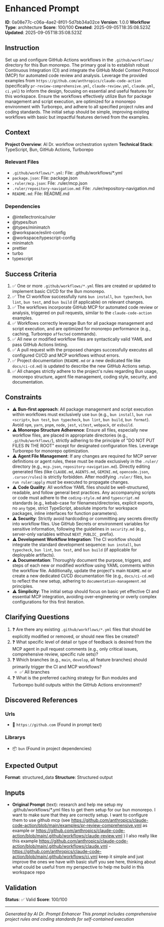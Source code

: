# Enhanced Prompt

**ID**: 0a08e77c-c06a-4ae2-8f01-5d7bb34a02ce
**Version**: 1.0.0
**Workflow Type**: architecture
**Score**: 100/100
**Created**: 2025-09-05T18:35:08.523Z
**Updated**: 2025-09-05T18:35:08.523Z

## Instruction

Set up and configure GitHub Actions workflows in the `.github/workflows/` directory for this Bun monorepo. The primary goal is to establish robust Continuous Integration (CI) and integrate the GitHub Model Context Protocol (MCP) for automated code review and analysis. Leverage the provided examples from `https://github.com/anthropics/claude-code-action` (specifically `pr-review-comprehensive.yml`, `claude-review.yml`, `claude.yml`, `ci.yml`) to inform the design, focusing on essential and useful features for this workspace. Ensure the workflows effectively utilize Bun for package management and script execution, are optimized for a monorepo environment with Turborepo, and adhere to all specified project rules and coding standards. The initial setup should be simple, improving existing workflows with basic but impactful features derived from the examples.

## Context

**Project Overview**: AI Dr. workflow orchestration system
**Technical Stack**: TypeScript, Bun, GitHub Actions, Turborepo

### Relevant Files

- `.github/workflows/*.yml`: File: .github/workflows/\*.yml
- `package.json`: File: package.json
- `.ruler/mcp.json`: File: .ruler/mcp.json
- `.ruler/repository-navigation.md`: File: .ruler/repository-navigation.md
- `README.md`: File: README.md

### Dependencies

- @intellectronica/ruler
- @types/bun
- @types/minimatch
- @workspace/eslint-config
- @workspace/typescript-config
- minimatch
- prettier
- turbo
- typescript

## Success Criteria

1. ✅ One or more `.github/workflows/*.yml` files are created or updated to implement basic CI/CD for the Bun monorepo.
2. ✅ The CI workflow successfully runs `bun install`, `bun typecheck`, `bun lint`, `bun test`, and `bun build` (if applicable) on relevant changes.
3. ✅ The workflows incorporate GitHub MCP for automated code review or analysis, triggered on pull requests, similar to the `claude-code-action` examples.
4. ✅ Workflows correctly leverage Bun for all package management and script execution, and are optimized for monorepo performance (e.g., caching, Turborepo `affected` commands).
5. ✅ All new or modified workflow files are syntactically valid YAML and pass GitHub Actions linting.
6. ✅ A pull request with the proposed changes successfully executes all configured CI/CD and MCP workflows without errors.
7. ✅ Project documentation (`README.md` or a new dedicated file like `docs/ci-cd.md`) is updated to describe the new GitHub Actions setup.
8. ✅ All changes strictly adhere to the project's rules regarding Bun usage, monorepo structure, agent file management, coding style, security, and documentation.

## Constraints

- ⚠️ **Bun-first approach**: All package management and script execution within workflows must exclusively use `bun` (e.g., `bun install`, `bun run <script>`, `bun test`, `bun typecheck`, `bun lint`, `bun build`, `bun format`). Avoid `npm`, `yarn`, `pnpm`, `node`, `jest`, `vitest`, `webpack`, or `esbuild`.
- ⚠️ **Monorepo Structure Adherence**: Ensure all files, especially new workflow files, are placed in appropriate directories (e.g., `.github/workflows/`), strictly adhering to the principle of "DO NOT PUT FILES IN THE ROOT" except for designated configuration files. Leverage Turborepo for monorepo optimization.
- ⚠️ **Agent File Management**: If any changes are required for MCP server definitions or agent rules, these must be made exclusively in the `.ruler/` directory (e.g., `mcp.json`, `repository-navigation.md`). Directly editing generated files (like `CLAUDE.md`, `AGENTS.md`, `GEMINI.md`, `opencode.json`, `.cursor/rules`) is strictly forbidden. After modifying `.ruler/` files, `bun run ruler:apply` _must_ be executed to propagate changes.
- ⚠️ **Code Quality**: All workflow YAML files should be well-structured, readable, and follow general best practices. Any accompanying scripts or code must adhere to the `coding-style.md` and `typescript.md` standards (e.g., kebab-case for filenames/directories, explicit exports, no `any` type, strict TypeScript, absolute imports for workspace packages, inline interfaces for function parameters).
- ⚠️ **Security**: Strictly avoid hardcoding or committing any secrets directly into workflow files. Use GitHub Secrets or environment variables for sensitive information, following the guidelines in `security.md` (e.g., server-only variables without `NEXT_PUBLIC_` prefix).
- ⚠️ **Development Workflow Integration**: The CI workflow should integrate the standard development sequence: `bun install`, `bun typecheck`, `bun lint`, `bun test`, and `bun build` (if applicable for deployable artifacts).
- ⚠️ **Documentation**: Thoroughly document the purpose, triggers, and steps of each new or modified workflow using YAML comments within the workflow file. Additionally, update the project's main `README.md` or create a new dedicated CI/CD documentation file (e.g., `docs/ci-cd.md`) to reflect the new setup, adhering to `documentation-management.md` principles.
- ⚠️ **Simplicity**: The initial setup should focus on basic yet effective CI and essential MCP integration, avoiding over-engineering or overly complex configurations for this first iteration.

## Clarifying Questions

1. ❓ Are there any existing `.github/workflows/*.yml` files that should be explicitly modified or removed, or should new files be created?
2. ❓ What specific level of detail or type of feedback is desired from the MCP agent in pull request comments (e.g., only critical issues, comprehensive review, specific rule sets)?
3. ❓ Which branches (e.g., `main`, `develop`, all feature branches) should primarily trigger the CI and MCP workflows?
   - ✅ All branches
4. ❓ What is the preferred caching strategy for Bun modules and Turborepo build outputs within the GitHub Actions environment?

## Discovered References

### Urls

- 🔗 `https://github.com` (Found in prompt text)

### Librarys

- 📦 `bun` (Found in project dependencies)

## Expected Output

**Format**: structured_data
**Structure**: Structured output

## Inputs

- **Original Prompt** (text): research and help me setup my .github/workflows/\*.yml files to get them setup for our bun monorepo. I want to make sure that they are correctly setup. I want to configure them to use github mcp (see https://github.com/anthropics/claude-code-action/blob/main/examples/pr-review-comprehensive.yml as example or https://github.com/anthropics/claude-code-action/blob/main/.github/workflows/claude-review.yml ) I also really like this example https://github.com/anthropics/claude-code-action/blob/main/.github/workflows/claude.yml - https://github.com/anthropics/claude-code-action/blob/main/.github/workflows/ci.yml keep it simple and just improve the ones we have with basic stuff you see here, thinking about what could be useful from my perspective to help me build in this workspace repo

## Validation

**Status**: ✅ Valid
**Score**: 100/100

---

_Generated by AI Dr. Prompt Enhancer_
_This prompt includes comprehensive project rules and coding standards for self-contained execution_
